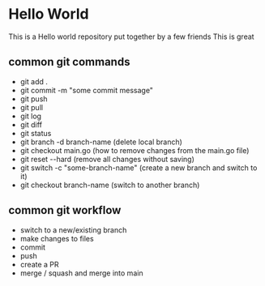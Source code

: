# Hello World
This is a Hello world repository put together by a few friends
This is great

## common git commands
- git add .
- git commit -m "some commit message"
- git push
- git pull
- git log
- git diff
- git status
- git branch -d branch-name (delete local branch)
- git checkout main.go (how to remove changes from the main.go file)
- git reset --hard (remove all changes without saving)
- git switch -c "some-branch-name" (create a new branch and switch to it)
- git checkout branch-name (switch to another branch)

## common git workflow
- switch to a new/existing branch
- make changes to files
- commit
- push
- create a PR
- merge / squash and merge into main
